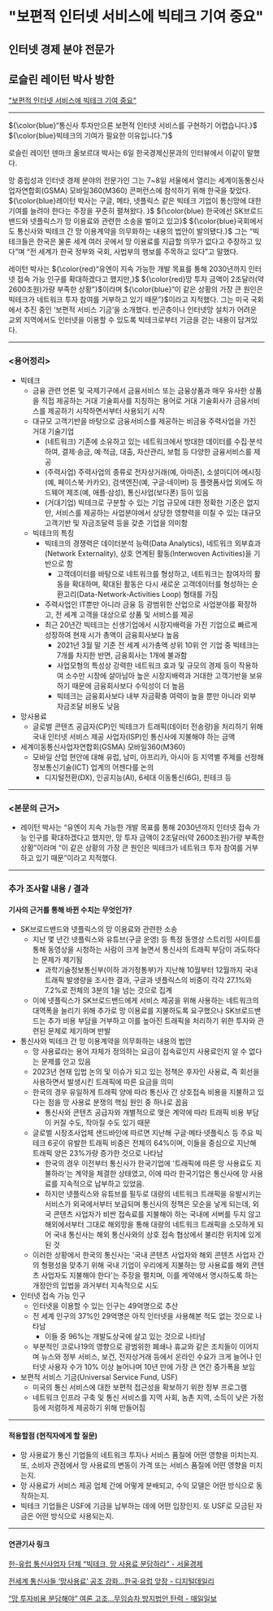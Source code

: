 # "보편적 인터넷 서비스에 빅테크 기여 중요"
## 인터넷 경제 분야 전문가
## 로슬린 레이턴 박사 방한
["보편적 인터넷 서비스에 빅테크 기여 중요"](https://n.news.naver.com/article/newspaper/015/0004888521?date=20230907 "보편적 인터넷 서비스에 빅테크 기여 중요")

---

${\color{blue}“통신사 투자만으론 보편적 인터넷 서비스를 구현하기 어렵습니다.}$ ${\color{blue}빅테크의 기여가 필요한 이유입니다.”}$

로슬린 레이턴 덴마크 올보르대 박사는 6일 한국경제신문과의 인터뷰에서 이같이 말했다.

망 중립성과 인터넷 경제 분야의 전문가인 그는 7~8일 서울에서 열리는 세계이동통신사업자연합회(GSMA) 모바일360(M360) 콘퍼런스에 참석하기 위해 한국을 찾았다. ${\color{blue}레이턴 박사는 구글, 메타, 넷플릭스 같은 빅테크 기업이 통신망에 대한 기여를 늘려야 한다는 주장을 꾸준히 펼쳐왔다. }$ ${\color{blue} 한국에선 SK브로드밴드와 넷플릭스가 망 이용료와 관련한 소송을 벌이고 있고}$ ${\color{blue}국회에서도 통신사와 빅테크 간 망 이용계약을 의무화하는 내용의 법안이 발의됐다.}$ 그는 “빅테크들은 한국은 물론 세계 여러 곳에서 망 이용료를 지급할 의무가 없다고 주장하고 있다”며 “전 세계가 한국 정부와 국회, 사법부의 행보를 주목하고 있다”고 말했다.

레이턴 박사는 ${\color{red}“유엔이 지속 가능한 개발 목표를 통해 2030년까지 인터넷 접속 가능 인구를 확대하겠다고 했지만,}$ ${\color{red}망 투자 금액이 2조달러(약 2600조원)가량 부족한 상황”}$이라며 ${\color{blue}“이 같은 상황의 가장 큰 원인은 빅테크가 네트워크 투자 참여를 거부하고 있기 때문”}$이라고 지적했다. 그는 미국 국회에서 추진 중인 ‘보편적 서비스 기금’을 소개했다. 빈곤층이나 인터넷망 설치가 어려운 교외 지역에서도 인터넷을 이용할 수 있도록 빅테크로부터 기금을 걷는 내용이 담겨있다.

---

### <용어정리>
* 빅테크  
    *  금융 관련 언론 및 국제기구에서 금융서비스 또는 금융상품과 매우 유사한 상품을 직접 제공하는 거대 기술회사를 지칭하는 용어로 거대 기술회사가 금융서비스를 제공하기 시작하면서부터 사용되기 시작
    *  대규모 고객기반을 바탕으로 금융서비스를 제공하는 비금융 주력사업을 가진 거대 기술기업
        * (네트워크) 기존에 소유하고 있는 네트워크에서 방대한 데이터를 수집·분석하여, 결제·송금, 예·적금, 대출, 자산관리, 보험 등 다양한 금융서비스를 제공
        * (주력사업) 주력사업의 종류로 전자상거래(예, 아마존), 소셜미디어·메시징(예, 페이스북·카카오), 검색엔진(예, 구글·네이버) 등 플랫폼사업 외에도 하드웨어 제조(예, 애플·삼성), 통신사업(보다폰) 등이 있음
        * (거대기업) 빅테크로 구분할 수 있는 기업 규모에 대한 정확한 기준은 없지만, 서비스를 제공하는 사업분야에서 상당한 영향력을 미칠 수 있는 대규모 고객기반 및 자금조달력 등을 갖춘 기업을 의미함
    * 빅테크의 특징
        *  빅테크의 경쟁력은 데이터분석 능력(Data Analytics), 네트워크 외부효과(Network Externality), 상호 연계된 활동(Interwoven Activities)을 기반으로 함
            * 고객데이터를 바탕으로 네트워크를 형성하고, 네트워크는 참여자의 활동을 확대하며, 확대된 활동은 다시 새로운 고객데이터를 형성하는 순환고리(Data-Network-Activities Loop) 형태를 가짐
        * 주력사업인 IT뿐만 아니라 금융 등 광범위한 산업으로 사업분야를 확장하고, 전 세계 고객을 대상으로 상품 및 서비스를 제공
        * 최근 20년간 빅테크는 신생기업에서 시장지배력을 가진 기업으로 빠르게 성장하여 현재 시가 총액이 금융회사보다 높음
            * 2021년 3월 말 기준 전 세계 시가총액 상위 10위 안 기업 중 빅테크는 7개를 차지한 반면, 금융회사는 1개에 불과함
            * 사업모형의 특성상 강력한 네트워크 효과 및 규모의 경제 등이 작용하여 소수만 시장에 살아남아 높은 시장지배력과 거대한 고객기반을 보유하기 때문에 금융회사보다 수익성이 더 높음
            * 빅테크는 금융회사보다 내부 자금확충 여력이 높을 뿐만 아니라 외부 자금조달 비용도 낮음
* 망사용료
    * 글로벌 콘텐츠 공급자(CP)인 빅테크가 트래픽(데이터 전송량)을 처리하기 위해 국내 인터넷 서비스 제공 사업자(ISP)인 통신사에 지불해야 하는 금액
* 세계이동통신사업자연합회(GSMA) 모바일360(M360)  
    * 모바일 산업 현안에 대해 유럽, 남미, 아프리카, 아시아 등 지역별 주제를 선정해 정보통신기술(ICT) 업계의 어젠다를 논의
        * 디지털전환(DX), 인공지능(AI), 6세대 이동통신(6G), 핀테크 등
---

### <본문의 근거> 
* 레이턴 박사는 “유엔이 지속 가능한 개발 목표를 통해 2030년까지 인터넷 접속 가능 인구를 확대하겠다고 했지만, 망 투자 금액이 2조달러(약 2600조원)가량 부족한 상황”이라며 “이 같은 상황의 가장 큰 원인은 빅테크가 네트워크 투자 참여를 거부하고 있기 때문”이라고 지적했다.

---

### 추가 조사할 내용 / 결과 
#### 기사의 근거를 통해 바뀐 수치는 무엇인가?
* SK브로드밴드와 넷플릭스의 망 이용료와 관련한 소송   
    * 지난 몇 년간 넷플릭스와 유튜브(구글 운영) 등 특정 동영상 스트리밍 사이트를 통해 동영상을 시청하는 사람이 크게 늘면서 통신사의 트래픽 부담이 과도하다는 문제가 제기됨
        * 과학기술정보통신부(이하 과기정통부)가 지난해 10월부터 12월까지 국내 트래픽 발생량을 조사한 결과, 구글과 넷플릭스의 비중이 각각 27.1%와 7.2%로 전체의 3분의 1을 넘는 것으로 집계
    * 이에 넷플릭스가 SK브로드밴드에게 서비스 제공을 위해 사용하는 네트워크의 대역폭을 늘리기 위해 추가로 망 이용료를 지불하도록 요구했으나  SK브로드밴드는 추가 비용 부담을 거부하고 이를 높아진 트래픽을 처리하기 위한 투자와 관련된 문제로 제기하며 반발
* 통신사와 빅테크 간 망 이용계약을 의무화하는 내용의 법안  
    * 망 사용료라는 용어 자체가 정의하는 요금이 접속료인지 사용료인지 알 수 없다는 문제를 안고 있음
    * 2023년 현재 입법 논의 및 이슈가 되고 있는 정책은 후자인 사용료, 즉 회선을 사용하면서 발생시킨 트래픽에 따른 요금을 의미
    * 한국의 경우 유일하게 트래픽 양에 따라 통신사 간 상호접속 비용을 지불하고 있다는 점을 망 사용료 분쟁의 핵심 원인 중 하나로 꼽음
        * 통신사와 콘텐츠 공급자와 개별적으로 맺은 계약에 따라 트래픽 비용 부담이 커질 수도, 작아질 수도 있기 때문 
    * 글로벌 시장조사업체 샌드바인에 따르면 지난해 구글·메타·넷플릭스 등 주요 빅테크 6곳이 유발한 트래픽 비중은 전체의 64%이며, 이들을 중심으로 지난해 트래픽 양은 23%가량 증가한 것으로 나타남
        * 한국의 경우 이전부터 통신사가 한국기업에 '트래픽에 따른 망 사용료도 지불하라'는 계약을 체결한 상태였고, 이에 따라 한국기업은 통신사에 망 사용료를 지속적으로 납부하고 있었음.
        *  하지만 넷플릭스와 유튜브를 필두로 대량의 네트워크 트래픽을 유발시키는 서비스가 외국에서부터 보급되며 통신사의 정책은 모순을 낳게 되는데, 외국 콘텐츠 사업자가 비싼 접속료를 지불해야 하는 국내에 서버를 두지 않고 해외에서부터 그대로 해외망을 통해 대량의 네트워크 트래픽을 소모하게 되어 국내 통신사는 해외 통신사와의 상호 접속 협상에서 불리한 위치에 있게 된 것
    * 이러한 상황에서 한국의 통신사는 '국내 콘텐츠 사업자와 해외 콘텐츠 사업자 간의 형평성을 맞추기 위해 국내 기업이 우리에게 지불하는 망 사용료를 해외 콘텐츠 사업자도 지불해야 한다'는 주장을 펼치며, 이를 계약에서 명시하도록 하는 개정안의 입법을 과거부터 지속적으로 시도
* 인터넷 접속 가능 인구
    * 인터넷을 이용할 수 있는 인구는 49억명으로 추산
    * 전 세계 인구의 37%인 29억명은 아직 인터넷을 사용해본 적도 없는 것으로 나타남
        * 이들 중 96%는 개발도상국에 살고 있는 것으로 나타남
    * 부분적인 코로나19의 영향으로 광범위한 폐쇄나 휴교와 같은 조치들이 이어지며 뉴스와 정부 서비스, 보건, 전자상거래 등에서 온라인 수요가 크게 늘어나 인터넷 사용자 수가 10% 이상 늘어나며 10년 만에 가장 큰 연간 증가폭을 보임
* 보편적 서비스 기금(Universal Service Fund, USF)
    * 미국의 통신 서비스에 대한 보편적 접근성을 확보하기 위한 정부 프로그램
    * 네트워크 인프라 구축 및 통신 서비스를 지역 사회, 농촌 지역, 소득이 낮은 가정 등에 저렴하게 제공하기 위해 만들어짐

---

#### 적용할점 (현직자에게 할 질문)
* 망 사용료가 통신 기업들의 네트워크 투자나 서비스 품질에 어떤 영향을 미치는지. 또, 소비자 관점에서 망 사용료의 변동이 가격 또는 서비스 품질에 어떤 영향을 미치는지.
* 망 사용료가 서비스 제공 업체 간에 어떻게 분배되고, 수익 모델은 어떤 방식으로 동작하는지.
* 빅테크 기업들은 USF에 기금을 납부하는 데에 어떤 입장인지. 또 USF로 모금된 자금은 어떤 방식으로 사용되는지.
--- 
#### 연관기사 링크

[한-유럽 통신사업자 단체 “빅테크, 망 사용료 분담하라” - 서울경제](https://www.sedaily.com/NewsView/29TMDRFATD)

[전세계 통신사들 ‘망사용료’ 공조 강화…한국·유럽 앞장 - 디지털데일리](https://m.ddaily.co.kr/page/view/2023090610581784227)

[“망 투자비용 분담해야” 여론 고조…무임승차 방지법안 탄력 - 매일일보](http://www.m-i.kr/news/articleView.html?idxno=1045865)
